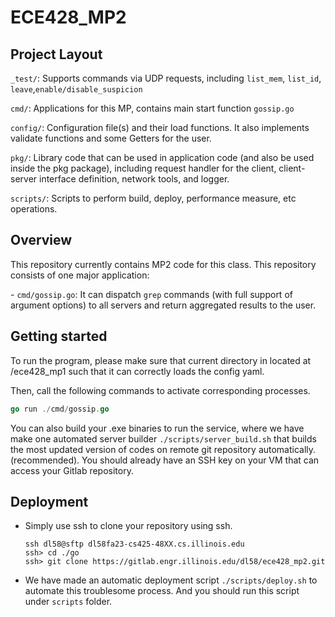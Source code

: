 # ECE428_MP2

## Project Layout

`_test/`: Supports commands via UDP requests, including `list_mem`, `list_id`, `leave`,`enable/disable_suspicion`

`cmd/`:  Applications for this MP, contains main start function `gossip.go`

`config/`: Configuration file(s) and their load functions. It also implements validate functions and some Getters for the user.

`pkg/`: Library code that can be used in application code (and also be used inside the pkg package), including request handler for the client, client-server interface definition, network tools, and logger.

`scripts/`: Scripts to perform build, deploy, performance measure, etc operations.

## Overview

This repository currently contains MP2 code for this class. This repository consists of one major application:

\- `cmd/gossip.go`: It can dispatch `grep` commands (with full support of argument options) to all servers and return aggregated results to the user.

## Getting started

To run the program, please make sure that current directory in located at /ece428_mp1 such that it can correctly loads the config yaml.

Then, call the following commands to activate corresponding processes.

```go
go run ./cmd/gossip.go
```

You can also build your .exe binaries to run the service, where we have make one automated server builder `./scripts/server_build.sh` that builds the most updated version of codes on remote git repository automatically. (recommended). You should already have an SSH key on your VM that can access your Gitlab repository.



## Deployment

- Simply use ssh to clone your repository using ssh.

  ```shell
  ssh dl58@sftp dl58fa23-cs425-48XX.cs.illinois.edu
  ssh> cd ./go
  ssh> git clone https://gitlab.engr.illinois.edu/dl58/ece428_mp2.git
  ```
  
- We have made an automatic deployment script `./scripts/deploy.sh` to automate this troublesome process. And you should run this script under `scripts` folder. 

